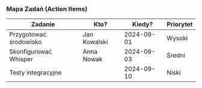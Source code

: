 ### Mapa Zadań (Action Items)
| Zadanie                 | Kto?           | Kiedy?     | Priorytet |
|-------------------------|----------------|------------|-----------|
| Przygotować środowisko  | Jan Kowalski   | 2024-09-01 | Wysoki    |
| Skonfigurować Whisper   | Anna Nowak     | 2024-09-03 | Średni    |
| Testy integracyjne      |                | 2024-09-10 | Niski     |

